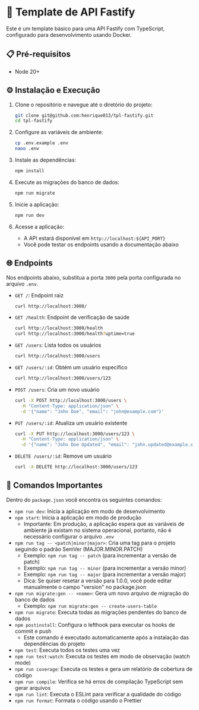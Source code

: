 # 🚀 Template de API Fastify

Este é um template básico para uma API Fastify com TypeScript, configurado para desenvolvimento usando Docker.

## 📋 Pré-requisitos

- Node 20+

## ⚙️ Instalação e Execução

1. Clone o repositório e navegue até o diretório do projeto:

   ```bash
   git clone git@github.com:henrique013/tpl-fastify.git
   cd tpl-fastify
   ```

2. Configure as variáveis de ambiente:

   ```bash
   cp .env.example .env
   nano .env
   ```

3. Instale as dependências:

   ```bash
   npm install
   ```

4. Execute as migrações do banco de dados:

   ```bash
   npm run migrate
   ```

5. Inicie a aplicação:

   ```bash
   npm run dev
   ```

6. Acesse a aplicação:
   - A API estará disponível em `http://localhost:${API_PORT}`
   - Você pode testar os endpoints usando a documentação abaixo

## 🌐 Endpoints

Nos endpoints abaixo, substitua a porta `3000` pela porta configurada no arquivo `.env`.

- `GET /`: Endpoint raiz

  ```bash
  curl http://localhost:3000/
  ```

- `GET /health`: Endpoint de verificação de saúde

  ```bash
  curl http://localhost:3000/health
  curl http://localhost:3000/health?uptime=true
  ```

- `GET /users`: Lista todos os usuários

  ```bash
  curl http://localhost:3000/users
  ```

- `GET /users/:id`: Obtém um usuário específico

  ```bash
  curl http://localhost:3000/users/123
  ```

- `POST /users`: Cria um novo usuário

  ```bash
  curl -X POST http://localhost:3000/users \
    -H "Content-Type: application/json" \
    -d '{"name": "John Doe", "email": "john@example.com"}'
  ```

- `PUT /users/:id`: Atualiza um usuário existente

  ```bash
  curl -X PUT http://localhost:3000/users/123 \
    -H "Content-Type: application/json" \
    -d '{"name": "John Doe Updated", "email": "john.updated@example.com"}'
  ```

- `DELETE /users/:id`: Remove um usuário
  ```bash
  curl -X DELETE http://localhost:3000/users/123
  ```

## 🔑 Comandos Importantes

Dentro do `package.json` você encontra os seguintes comandos:

- `npm run dev`: Inicia a aplicação em modo de desenvolvimento
- `npm start`: Inicia a aplicação em modo de produção
  - Importante: Em produção, a aplicação espera que as variáveis de ambiente já existam no sistema operacional, portanto, não é necessário configurar o arquivo `.env`
- `npm run tag -- <patch|minor|major>`: Cria uma tag para o projeto seguindo o padrão SemVer (MAJOR.MINOR.PATCH)
  - Exemplo: `npm run tag -- patch` (para incrementar a versão de patch)
  - Exemplo: `npm run tag -- minor` (para incrementar a versão minor)
  - Exemplo: `npm run tag -- major` (para incrementar a versão major)
  - Dica: Se quiser resetar a versão para 1.0.0, você pode editar manualmente o campo "version" no package.json
- `npm run migrate:gen -- <nome>`: Gera um novo arquivo de migração do banco de dados
  - Exemplo: `npm run migrate:gen -- create-users-table`
- `npm run migrate`: Executa todas as migrações pendentes do banco de dados
- `npm postinstall`: Configura o lefthook para executar os hooks de commit e push
  - Este comando é executado automaticamente após a instalação das dependências do projeto
- `npm test`: Executa todos os testes uma vez
- `npm run test:watch`: Executa os testes em modo de observação (watch mode)
- `npm run coverage`: Executa os testes e gera um relatório de cobertura de código
- `npm run compile`: Verifica se há erros de compilação TypeScript sem gerar arquivos
- `npm run lint`: Executa o ESLint para verificar a qualidade do código
- `npm run format`: Formata o código usando o Prettier
